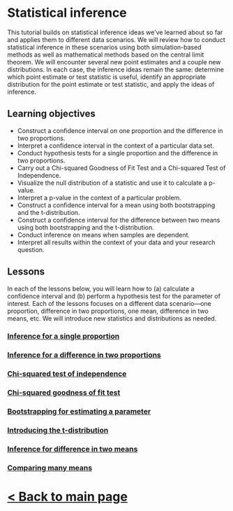 # Statistical inference

This tutorial builds on statistical inference ideas we’ve learned about so far and applies them to different data scenarios. We will review how to conduct statistical inference in these scenarios using both simulation-based methods as well as mathematical methods based on the central limit theorem.
We will encounter several new point estimates and a couple new distributions. In each case, the inference ideas remain the same: determine which point estimate or test statistic is useful, identify an appropriate distribution for the point estimate or test statistic, and apply the ideas of inference.

## Learning objectives

- Construct a confidence interval on one proportion and the difference in two proportions.
- Interpret a confidence interval in the context of a particular data set.
- Conduct hypothesis tests for a single proportion and the difference in two proportions.
- Carry out a Chi-squared Goodness of Fit Test and a Chi-squared Test of Independence.
- Visualize the null distribution of a statistic and use it to calculate a p-value.
- Interpret a p-value in the context of a particular problem.
- Construct a confidence interval for a mean using both bootstrapping and the t-distribution.
- Construct a confidence interval for the difference between two means using both bootstrapping and the t-distribution.
- Conduct inference on means when samples are dependent.
- Interpret all results within the context of your data and your research question.

## Lessons

In each of the lessons below, you will learn how to (a) calculate a confidence interval and (b) perform a hypothesis test for the parameter of interest. Each of the lessons focuses on a different data scenario—one proportion, difference in two proportions, one mean, difference in two means, etc. We will introduce new statistics and distributions as needed.

### [Inference for a single proportion](https://bghammill.github.io/ims-05-infer/ims-05-lesson-01/)

### [Inference for a difference in two proportions](https://bghammill.github.io/ims-05-infer/ims-05-lesson-02/)

### [Chi-squared test of independence](https://bghammill.github.io/ims-05-infer/ims-05-lesson-03/)

### [Chi-squared goodness of fit test](https://bghammill.github.io/ims-05-infer/ims-05-lesson-04/)

### [Bootstrapping for estimating a parameter](https://bghammill.github.io/ims-05-infer/ims-05-lesson-05/)

### [Introducing the t-distribution](https://bghammill.github.io/ims-05-infer/ims-05-lesson-06/)

### [Inference for difference in two means](https://bghammill.github.io/ims-05-infer/ims-05-lesson-07/)

### [Comparing many means](https://bghammill.github.io/ims-05-infer/ims-05-lesson-08/)



# [< Back to main page](https://bghammill.github.io/)

